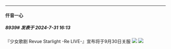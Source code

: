 ﻿
*****

####  仟音一心  
##### 8939#       发表于 2024-7-31 16:13

『少女歌剧 Revue Starlight -Re LIVE-』宣布将于9月30日关服
<img src="https://s3.bmp.ovh/imgs/2024/07/31/d0e2cfa65d68c0ec.png" referrerpolicy="no-referrer">
<img src="https://s3.bmp.ovh/imgs/2024/07/31/3caacbb2fb8e1dcf.png" referrerpolicy="no-referrer">

